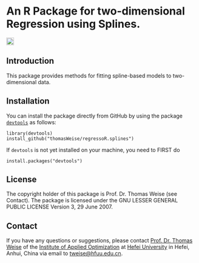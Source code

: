 # An R Package for two-dimensional Regression using Splines. 

[<img alt="Travis CI Build Status" src="https://img.shields.io/travis/thomasWeise/regressoR.splines/master.svg" height="20"/>](https://travis-ci.org/thomasWeise/regressoR.splines/)

## Introduction
This package provides methods for fitting spline-based models to two-dimensional data.
    
## Installation
You can install the package directly from GitHub by using the package
[`devtools`](http://cran.r-project.org/web/packages/devtools/index.html) as
follows:

    library(devtools)
    install_github("thomasWeise/regressoR.splines")

If `devtools` is not yet installed on your machine, you need to FIRST do

    install.packages("devtools")
    
## License

The copyright holder of this package is Prof. Dr. Thomas Weise (see Contact).
The package is licensed under the  GNU LESSER GENERAL PUBLIC LICENSE Version 3, 29 June 2007.
    
## Contact

If you have any questions or suggestions, please contact
[Prof. Dr. Thomas Weise](http://iao.hfuu.edu.cn/team/director) of the
[Institute of Applied Optimization](http://iao.hfuu.edu.cn/) at
[Hefei University](http://www.hfuu.edu.cn) in
Hefei, Anhui, China via
email to [tweise@hfuu.edu.cn](mailto:tweise@hfuu.edu.cn).
